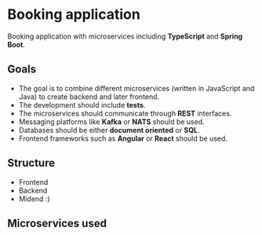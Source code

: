 # Booking application
Booking application with microservices including <b>TypeScript</b> and <b>Spring Boot</b>.
## Goals
-   The goal is to combine different microservices (written in JavaScript and Java) to create backend and later frontend.
-   The development should include <b>tests</b>.
-   The microservices should communicate through <b>REST</b> interfaces.
-   Messaging platforms like <b>Kafka</b> or <b>NATS</b> should be used.
-   Databases should be either <b>document oriented</b> or <b>SQL</b>.
-   Frontend frameworks such as <b>Angular</b> or <b>React</b> should be used.
## Structure
-   Frontend
-   Backend
-   Midend :)
## Microservices used
